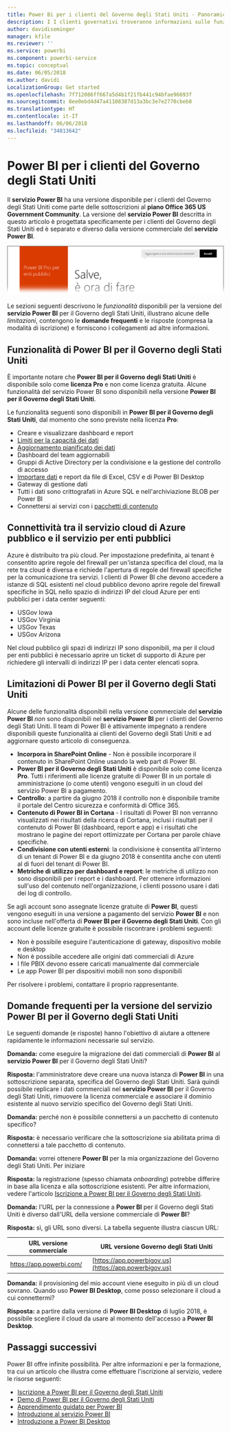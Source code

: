 ```yaml
---
title: Power Bi per i clienti del Governo degli Stati Uniti - Panoramica
description: I I clienti governativi troveranno informazioni sulle funzionalità e sulle limitazioni per il servizio Power BI per il Governo degli Stati Uniti
author: davidiseminger
manager: kfile
ms.reviewer: ''
ms.service: powerbi
ms.component: powerbi-service
ms.topic: conceptual
ms.date: 06/05/2018
ms.author: davidi
LocalizationGroup: Get started
ms.openlocfilehash: 7f712086ff667a5d4b1f21fb441c94bfae96693f
ms.sourcegitcommit: 8ee0ebd4d47a41108387d13a3bc3e7e2770cbeb8
ms.translationtype: HT
ms.contentlocale: it-IT
ms.lasthandoff: 06/06/2018
ms.locfileid: "34813642"
---
```

# <a name="power-bi-for-us-government-customers"></a>Power BI per i clienti del Governo degli Stati Uniti
Il **servizio Power BI** ha una versione disponibile per i clienti del Governo degli Stati Uniti come parte delle sottoscrizioni al **piano Office 365 US Government Community**. La versione del **servizio Power BI** descritta in questo articolo è progettata specificamente per i clienti del Governo degli Stati Uniti ed è separato e diverso dalla versione commerciale del **servizio Power BI**.

![](media/service-govus-overview/service_usgov_overview-1.png)

Le sezioni seguenti descrivono le *funzionalità* disponibili per la versione del **servizio Power BI** per il Governo degli Stati Uniti, illustrano alcune delle *limitazioni*, contengono le **domande frequenti** e le risposte (compresa la modalità di iscrizione) e forniscono i collegamenti ad altre informazioni.

## <a name="features-of-power-bi-us-government"></a>Funzionalità di Power BI per il Governo degli Stati Uniti
È importante notare che **Power BI per il Governo degli Stati Uniti** è disponibile solo come **licenza Pro** e non come licenza gratuita. Alcune funzionalità del servizio Power BI sono disponibili nella versione **Power BI per il Governo degli Stati Uniti**.

Le funzionalità seguenti sono disponibili in **Power BI per il Governo degli Stati Uniti**, dal momento che sono previste nella licenza **Pro**:

* Creare e visualizzare dashboard e report
* [Limiti per la capacità dei dati](service-admin-manage-your-data-storage-in-power-bi.md)
* [Aggiornamento pianificato dei dati](refresh-data.md)
* Dashboard del team aggiornabili
* Gruppi di Active Directory per la condivisione e la gestione del controllo di accesso
* [Importare dati](service-get-data.md) e report da file di Excel, CSV e di Power BI Desktop
* Gateway di gestione dati
* Tutti i dati sono crittografati in Azure SQL e nell'archiviazione BLOB per Power BI
* Connettersi ai servizi con i [pacchetti di contenuto](service-connect-to-services.md)

## <a name="connectivity-between-government-and-public-azure-cloud-services"></a>Connettività tra il servizio cloud di Azure pubblico e il servizio per enti pubblici 

Azure è distribuito tra più cloud. Per impostazione predefinita, ai tenant è consentito aprire regole del firewall per un'istanza specifica del cloud, ma la rete tra cloud è diversa e richiede l'apertura di regole del firewall specifiche per la comunicazione tra servizi. I clienti di Power BI che devono accedere a istanze di SQL esistenti nel cloud pubblico devono aprire regole del firewall specifiche in SQL nello spazio di indirizzi IP del cloud Azure per enti pubblici per i data center seguenti:

* USGov Iowa
* USGov Virginia
* USGov Texas
* USGov Arizona

Nel cloud pubblico gli spazi di indirizzi IP sono disponibili, ma per il cloud per enti pubblici è necessario aprire un ticket di supporto di Azure per richiedere gli intervalli di indirizzi IP per i data center elencati sopra. 


## <a name="limitations-of-power-bi-us-government"></a>Limitazioni di Power BI per il Governo degli Stati Uniti
Alcune delle funzionalità disponibili nella versione commerciale del **servizio Power BI** *non* sono disponibili nel **servizio Power BI** per i clienti del Governo degli Stati Uniti. Il team di Power BI è attivamente impegnato a rendere disponibili queste funzionalità ai clienti del Governo degli Stati Uniti e ad aggiornare questo articolo di conseguenza.

* **Incorpora in SharePoint Online** - Non è possibile incorporare il contenuto in SharePoint Online usando la web part di Power BI.
* **Power BI per il Governo degli Stati Uniti** è disponibile solo come licenza **Pro**. Tutti i riferimenti alle licenze gratuite di Power BI in un portale di amministrazione (o come utenti) vengono eseguiti in un cloud del servizio Power BI a pagamento.
* **Controllo**: a partire da giugno 2018 il controllo non è disponibile tramite il portale del Centro sicurezza e conformità di Office 365.
* **Contenuto di Power BI in Cortana** - I risultati di Power BI non verranno visualizzati nei risultati della ricerca di Cortana, inclusi i risultati per il contenuto di Power BI (dashboard, report e app) e i risultati che mostrano le pagine dei report ottimizzate per Cortana per parole chiave specifiche.
* **Condivisione con utenti esterni**: la condivisione è consentita all'interno di un tenant di Power BI e da giugno 2018 è consentita anche con utenti al di fuori del tenant di Power BI.
* **Metriche di utilizzo per dashboard e report**: le metriche di utilizzo non sono disponibili per i report e i dashboard. Per ottenere informazioni sull'uso del contenuto nell'organizzazione, i clienti possono usare i dati dei log di controllo.

Se agli account sono assegnate licenze gratuite di **Power BI**, questi vengono eseguiti in una versione a pagamento del servizio **Power BI** e non sono incluse nell'offerta di **Power BI per il Governo degli Stati Uniti**. Con gli account delle licenze gratuite è possibile riscontrare i problemi seguenti:

* Non è possibile eseguire l'autenticazione di gateway, dispositivo mobile e desktop
* Non è possibile accedere alle origini dati commerciali di Azure
* I file PBIX devono essere caricati manualmente dal commerciale
* Le app Power BI per dispositivi mobili non sono disponibili

Per risolvere i problemi, contattare il proprio rappresentante.

## <a name="frequently-asked-questions-faq-for-the-us-government-version-of-the-power-bi-service"></a>Domande frequenti per la versione del servizio Power BI per il Governo degli Stati Uniti
Le seguenti domande (e risposte) hanno l'obiettivo di aiutare a ottenere rapidamente le informazioni necessarie sul servizio.

**Domanda:** come eseguire la migrazione dei dati commerciali di **Power BI** al **servizio Power BI** per il Governo degli Stati Uniti?

**Risposta:** l'amministratore deve creare una nuova istanza di **Power BI** in una sottoscrizione separata, specifica del Governo degli Stati Uniti. Sarà quindi possibile replicare i dati commerciali nel **servizio Power BI** per il Governo degli Stati Uniti, rimuovere la licenza commerciale e associare il dominio esistente al nuovo servizio specifico del Governo degli Stati Uniti.

**Domanda:** perché non è possibile connettersi a un pacchetto di contenuto specifico?

**Risposta:** è necessario verificare che la sottoscrizione sia abilitata prima di connettersi a tale pacchetto di contenuto.

**Domanda:** vorrei ottenere **Power BI** per la mia organizzazione del Governo degli Stati Uniti. Per iniziare

**Risposta:** la registrazione (spesso chiamata *onboarding*) potrebbe differire in base alla licenza e alla sottoscrizione esistenti. Per altre informazioni, vedere l'articolo [Iscrizione a Power BI per il Governo degli Stati Uniti](service-govus-signup.md).

**Domanda:** l'URL per la connessione a **Power BI** per il Governo degli Stati Uniti è diverso dall'URL della versione commerciale di **Power BI**?

**Risposta:** sì, gli URL sono diversi. La tabella seguente illustra ciascun URL:

| URL versione commerciale | URL versione Governo degli Stati Uniti |
| --- | --- |
| https://app.powerbi.com/ |[https://app.powerbigov.us](https://app.powerbigov.us) |

**Domanda:** il provisioning del mio account viene eseguito in più di un cloud sovrano. Quando uso **Power BI Desktop**, come posso selezionare il cloud a cui connettermi?

**Risposta:** a partire dalla versione di **Power BI Desktop** di luglio 2018, è possibile scegliere il cloud da usare al momento dell'accesso a **Power BI Desktop**.


## <a name="next-steps"></a>Passaggi successivi
Power BI offre infinite possibilità. Per altre informazioni e per la formazione, tra cui un articolo che illustra come effettuare l'iscrizione al servizio, vedere le risorse seguenti:

* [Iscrizione a Power BI per il Governo degli Stati Uniti](service-govus-signup.md)
* <a href="https://channel9.msdn.com/Blogs/Azure/Cognitive-Services-HDInsight-and-Power-BI-on-Azure-Government">Demo di Power BI per il Governo degli Stati Uniti</a>
* [Apprendimento guidato per Power BI](guided-learning/gettingstarted.yml?tutorial-step=1)
* [Introduzione al servizio Power BI](service-get-started.md)
* [Introduzione a Power BI Desktop](desktop-getting-started.md)


